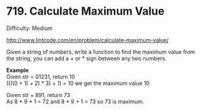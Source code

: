 # 719. Calculate Maximum Value

Difficulty: Medium

http://www.lintcode.com/en/problem/calculate-maximum-value/

Given a string of numbers, write a function to find the maximum value from the string, you can add a + or * sign between any two numbers.

**Example**  
Given str = 01231, return 10  
((((0 + 1) + 2) * 3) + 1) = 10 we get the maximum value 10

Given str = 891, return 73  
As 8 * 9 * 1 = 72 and 8 * 9 + 1 = 73 so 73 is maximum.
